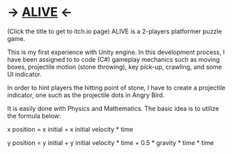 # -> [ALIVE](https://kdu.itch.io/adt11presents-alive) <- 

(Click the title to get to itch.io page)
ALIVE is a 2-players platformer puzzle game.

This is my first experience with Unity engine. In this development process, I have been assigned to to code (C#) gameplay mechanics such as moving boxes, projectile motion (stone throwing), key pick-up, crawling, and some UI indicator.  

In order to hint players the hitting point of stone, I have to create a projectile indicator, one such as the projectile dots in Angry Bird. 

It is easily done with Physics and Mathematics. The basic idea is to utilize the formula below:

x position = x initial + x initial velocity * time

y position = y initial + y initial velocity * time + 0.5 * gravity * time * time
